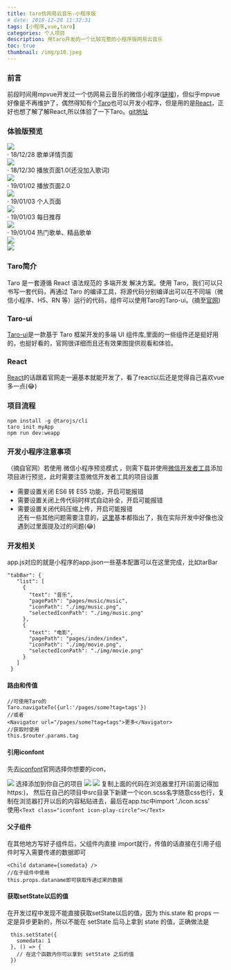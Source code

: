 ```yaml
---
title: taro仿网易云音乐-小程序版
# date: 2018-12-28 11:32:31
tags: [小程序,vue,taro]
categories: 个人项目
description: 用taro开发的一个比较完整的小程序版网易云音乐   
toc: true
thumbnail: /img/p10.jpeg
---
```

### 前言
前段时间用mpvue开发过一个仿网易云音乐的微信小程序([链接](https://github.com/lucaswww/my-project))，但似乎mpvue好像是不再维护了，偶然得知有个[Taro](https://nervjs.github.io/taro/docs/README.html)也可以开发小程序，但是用的是[React](https://react.docschina.org/docs/hello-world.html)，正好也想了解了解React,所以体验了一下Taro。[git地址](https://github.com/lucaswww/my-taro)  
<!-- more -->
### 体验版预览

![](https://user-gold-cdn.xitu.io/2018/12/3/16774b00e557ba87?w=411&h=717&f=gif&s=459643)    
· 18/12/28 歌单详情页面  
![](https://izaya-1256042946.cos.ap-chengdu.myqcloud.com/9566690551f6ad0338443546913e106.jpg)  
· 18/12/30 播放页面1.0(还没加入歌词)  
![](https://user-gold-cdn.xitu.io/2018/12/30/167fdd71537dc46f?w=375&h=667&f=png&s=264403)  
· 19/01/02 播放页面2.0  
![](https://user-gold-cdn.xitu.io/2019/1/3/168131b237b3639e?w=263&h=453&f=png&s=133132)  
· 19/01/03 个人页面  
![](https://user-gold-cdn.xitu.io/2019/1/3/16813185b32261c9?w=278&h=476&f=png&s=118548)  
· 19/01/03 每日推荐  
![](https://user-gold-cdn.xitu.io/2019/1/3/1681316eb2970f81?w=381&h=655&f=png&s=153742)  
· 19/01/04 热门歌单、精品歌单  
![](https://user-gold-cdn.xitu.io/2019/1/4/168180fc9230762e?w=325&h=580&f=png&s=283632)  
![](https://user-gold-cdn.xitu.io/2019/1/4/168180ef8805435c?w=324&h=580&f=png&s=185205)  
### Taro简介
Taro 是一套遵循 React 语法规范的 多端开发 解决方案。使用 Taro，我们可以只书写一套代码，再通过 Taro 的编译工具，将源代码分别编译出可以在不同端（微信小程序、H5、RN 等）运行的代码，组件可以使用Taro的Taro-ui。(摘至[官网](https://nervjs.github.io/taro/docs/README.html))

### Taro-ui
[Taro-ui](https://taro-ui.aotu.io/#/docs/quickstart)是一款基于 Taro 框架开发的多端 UI 组件库,里面的一些组件还是挺好用的，也挺好看的，官网很详细而且还有效果图提供观看和体验。

### React
[React](https://react.docschina.org/docs/hello-world.html)的话跟着官网走一遍基本就能开发了，看了react以后还是觉得自己喜欢vue多一点(😂)

### 项目流程

```
npm install -g @tarojs/cli
taro init myApp
npm run dev:weapp
```

### 开发小程序注意事项
（摘自官网）若使用 微信小程序预览模式 ，则需下载并使用[微信开发者工具](https://developers.weixin.qq.com/miniprogram/dev/devtools/download.html?t=18112721)添加项目进行预览，此时需要注意微信开发者工具的项目设置
* 需要设置关闭 ES6 转 ES5 功能，开启可能报错
* 需要设置关闭上传代码时样式自动补全，开启可能报错
* 需要设置关闭代码压缩上传，开启可能报错   
还有一些其他问题需要注意的，[这里](https://nervjs.github.io/taro/docs/before-dev-remind.html)基本都指出了，我在实际开发中好像也没遇到过里面提及过的问题(😂)

### 开发相关
 app.js对应的就是小程序的app.json一些基本配置可以在这里完成，比如tarBar
 ```
 "tabBar": {
    "list": [
      {
        "text": "音乐",
        "pagePath": "pages/music/music",
        "iconPath": "./img/music.png",
        "selectedIconPath": "./img/music.png"
      },
      {
        "text": "电影",
        "pagePath": "pages/index/index",
        "iconPath": "./img/movie.png",
        "selectedIconPath": "./img/movie.png"
      }
    ]
  }
 ```
 #### 路由和传值

 ```
 //可使用Taro的
 Taro.navigateTo({url:'/pages/some?tag=tags'})
 //或者
 <Navigator url="/pages/some?tag=tags">更多</Navigator>
 //获取时使用
 this.$router.params.tag
 ```
 #### 引用iconfont
  
先去[iconfont](http://www.iconfont.cn/)官网选择你想要的icon，

![](https://user-gold-cdn.xitu.io/2018/11/2/166d3cc0398e3569?w=130&h=144&f=png&s=7982)
选择添加到你自己的项目
![](https://user-gold-cdn.xitu.io/2018/11/2/166d3ccb49b2334c?w=301&h=272&f=png&s=11194)
![](https://user-gold-cdn.xitu.io/2018/11/2/166d3cdb83b43cdf?w=575&h=299&f=png&s=26167)
复制上面的代码在浏览器里打开(前面记得加https:)，
然后在自己的项目中src目录下新建一个icon.scss名字随意css也行，复制在浏览器打开以后的内容粘贴进去，最后在app.tsc中import './icon.scss'   
使用`<Text class="iconfont icon-play-circle"></Text>`
 #### 父子组件
 在其他地方写好子组件后，父组件内直接
 import就行，传值的话直接在引用子组件时写入需要传递的数据即可
 ```
 <Child dataname={somedata} />
 //在子组件中使用
 this.props.dataname即可获取传递过来的数据
 ```
 #### 获取setState以后的值
 在开发过程中发现不能直接获取setState以后的值，因为 this.state 和 props 一定是异步更新的，所以不能在 setState 后马上拿到 state 的值，正确做法是
 ```
  this.setState({
    somedata: 1
  }, () => {
    // 在这个函数内你可以拿到 setState 之后的值
  })
 ```
